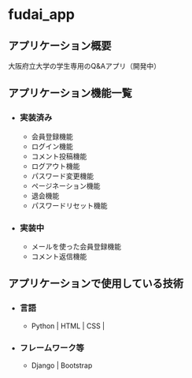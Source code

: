# fudai_app
## アプリケーション概要

大阪府立大学の学生専用のQ&Aアプリ（開発中）

## アプリケーション機能一覧
* ### 実装済み
  * 会員登録機能
  * ログイン機能
  * コメント投稿機能
  * ログアウト機能
  * パスワード変更機能
  * ページネーション機能
  * 退会機能
  * パスワードリセット機能
* ### 実装中
  * メールを使った会員登録機能
  * コメント返信機能
  
## アプリケーションで使用している技術
* ### 言語
  * Python | HTML | CSS | 
* ### フレームワーク等
  * Django | Bootstrap
